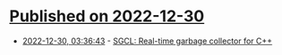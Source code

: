 # [Published on 2022-12-30](index.md)

* [2022-12-30, 03:36:43](https://news.ycombinator.com/item?id=34181484) - [SGCL: Real-time garbage collector for C++](https://github.com/pebal/sgcl)

